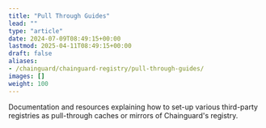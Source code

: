 ```yaml
---
title: "Pull Through Guides"
lead: ""
type: "article"
date: 2024-07-09T08:49:15+00:00
lastmod: 2025-04-11T08:49:15+00:00
draft: false
aliases:
- /chainguard/chainguard-registry/pull-through-guides/
images: []
weight: 100
---
```


Documentation and resources explaining how to set-up various third-party registries as pull-through caches
or mirrors of Chainguard's registry.
